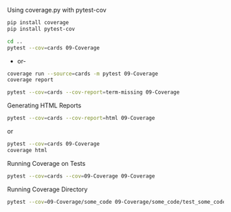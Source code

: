 

Using coverage.py with pytest-cov

```bash
pip install coverage
pip install pytest-cov
```

```bash
cd ..
pytest --cov=cards 09-Coverage
```
- or-

```bash
coverage run --source=cards -m pytest 09-Coverage
coverage report
```

```bash
pytest --cov=cards --cov-report=term-missing 09-Coverage
```



Generating HTML Reports



```bash
pytest --cov=cards --cov-report=html 09-Coverage
```
or

```bash
pytest --cov=cards 09-Coverage
coverage html
```

Running Coverage on Tests

```bash
pytest --cov=cards --cov=09-Coverage 09-Coverage
```


Running Coverage  Directory

```bash
pytest --cov=09-Coverage/some_code 09-Coverage/some_code/test_some_code.py
```

